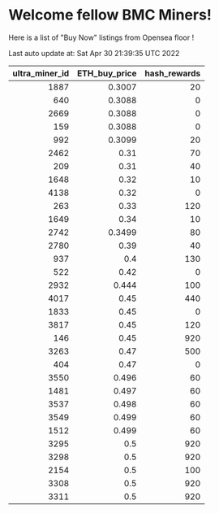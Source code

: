 # Welcome fellow BMC Miners!
Here is a list of "Buy Now" listings from Opensea floor !


Last auto update at: Sat Apr 30 21:39:35 UTC 2022


|   ultra_miner_id |   ETH_buy_price |   hash_rewards |
|-----------------:|----------------:|---------------:|
|             1887 |          0.3007 |             20 |
|              640 |          0.3088 |              0 |
|             2669 |          0.3088 |              0 |
|              159 |          0.3088 |              0 |
|              992 |          0.3099 |             20 |
|             2462 |          0.31   |             70 |
|              209 |          0.31   |             40 |
|             1648 |          0.32   |             10 |
|             4138 |          0.32   |              0 |
|              263 |          0.33   |            120 |
|             1649 |          0.34   |             10 |
|             2742 |          0.3499 |             80 |
|             2780 |          0.39   |             40 |
|              937 |          0.4    |            130 |
|              522 |          0.42   |              0 |
|             2932 |          0.444  |            100 |
|             4017 |          0.45   |            440 |
|             1833 |          0.45   |              0 |
|             3817 |          0.45   |            120 |
|              146 |          0.45   |            920 |
|             3263 |          0.47   |            500 |
|              404 |          0.47   |              0 |
|             3550 |          0.496  |             60 |
|             1481 |          0.497  |             60 |
|             3537 |          0.498  |             60 |
|             3549 |          0.499  |             60 |
|             1512 |          0.499  |             60 |
|             3295 |          0.5    |            920 |
|             3298 |          0.5    |            920 |
|             2154 |          0.5    |            100 |
|             3308 |          0.5    |            920 |
|             3311 |          0.5    |            920 |